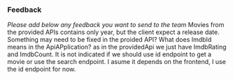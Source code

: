 ### Feedback

*Please add below any feedback you want to send to the team*
Movies from the provided APIs contains only year, but the client expect a release date. Something may need to be fixed in the proided API?
What does ImdbId means in the ApiAPplication? as in the providedApi we just have ImdbRating and ImdbCount.
It is not indicated if we should use id endpoint to get a movie or use the search endpoint. I asume it depends on the frontend, I use the id endpoint for now.
